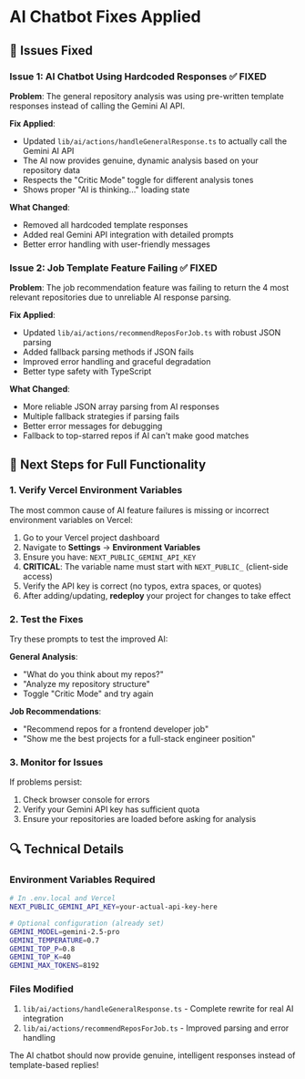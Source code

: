 # AI Chatbot Fixes Applied

## 🔧 Issues Fixed

### Issue 1: AI Chatbot Using Hardcoded Responses ✅ FIXED
**Problem**: The general repository analysis was using pre-written template responses instead of calling the Gemini AI API.

**Fix Applied**: 
- Updated `lib/ai/actions/handleGeneralResponse.ts` to actually call the Gemini AI API
- The AI now provides genuine, dynamic analysis based on your repository data
- Respects the "Critic Mode" toggle for different analysis tones
- Shows proper "AI is thinking..." loading state

**What Changed**:
- Removed all hardcoded template responses
- Added real Gemini API integration with detailed prompts
- Better error handling with user-friendly messages

### Issue 2: Job Template Feature Failing ✅ FIXED
**Problem**: The job recommendation feature was failing to return the 4 most relevant repositories due to unreliable AI response parsing.

**Fix Applied**:
- Updated `lib/ai/actions/recommendReposForJob.ts` with robust JSON parsing
- Added fallback parsing methods if JSON fails
- Improved error handling and graceful degradation
- Better type safety with TypeScript

**What Changed**:
- More reliable JSON array parsing from AI responses
- Multiple fallback strategies if parsing fails
- Better error messages for debugging
- Fallback to top-starred repos if AI can't make good matches

## 🚀 Next Steps for Full Functionality

### 1. Verify Vercel Environment Variables
The most common cause of AI feature failures is missing or incorrect environment variables on Vercel:

1. Go to your Vercel project dashboard
2. Navigate to **Settings** → **Environment Variables**
3. Ensure you have: `NEXT_PUBLIC_GEMINI_API_KEY`
4. **CRITICAL**: The variable name must start with `NEXT_PUBLIC_` (client-side access)
5. Verify the API key is correct (no typos, extra spaces, or quotes)
6. After adding/updating, **redeploy** your project for changes to take effect

### 2. Test the Fixes
Try these prompts to test the improved AI:

**General Analysis**:
- "What do you think about my repos?"
- "Analyze my repository structure"
- Toggle "Critic Mode" and try again

**Job Recommendations**:
- "Recommend repos for a frontend developer job"
- "Show me the best projects for a full-stack engineer position"

### 3. Monitor for Issues
If problems persist:
1. Check browser console for errors
2. Verify your Gemini API key has sufficient quota
3. Ensure your repositories are loaded before asking for analysis

## 🔍 Technical Details

### Environment Variables Required
```bash
# In .env.local and Vercel
NEXT_PUBLIC_GEMINI_API_KEY=your-actual-api-key-here

# Optional configuration (already set)
GEMINI_MODEL=gemini-2.5-pro
GEMINI_TEMPERATURE=0.7
GEMINI_TOP_P=0.8
GEMINI_TOP_K=40
GEMINI_MAX_TOKENS=8192
```

### Files Modified
1. `lib/ai/actions/handleGeneralResponse.ts` - Complete rewrite for real AI integration
2. `lib/ai/actions/recommendReposForJob.ts` - Improved parsing and error handling

The AI chatbot should now provide genuine, intelligent responses instead of template-based replies!
